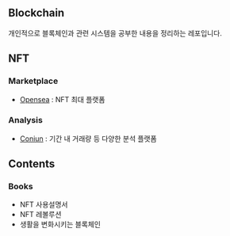 ## Blockchain

개인적으로 블록체인과 관련 시스템을 공부한 내용을 정리하는 레포입니다.

## NFT 

### Marketplace

- [Opensea](https://opensea.io/) : NFT 최대 플랫폼

### Analysis

- [Coniun](https://coniun.io/) : 기간 내 거래량 등 다양한 분석 플랫폼

## Contents

### Books

- NFT 사용설명서
- NFT 레볼루션
- 생활을 변화시키는 블록체인

